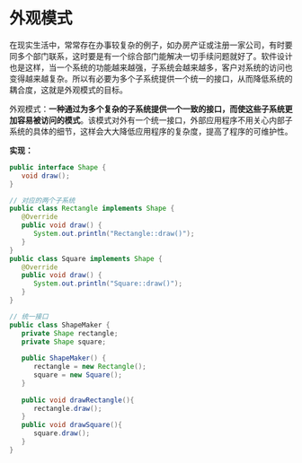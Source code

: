# 外观模式

在现实生活中，常常存在办事较复杂的例子，如办房产证或注册一家公司，有时要同多个部门联系，这时要是有一个综合部门能解决一切手续问题就好了。软件设计也是这样，当一个系统的功能越来越强，子系统会越来越多，客户对系统的访问也变得越来越复杂。所以有必要为多个子系统提供一个统一的接口，从而降低系统的耦合度，这就是外观模式的目标。

外观模式：**一种通过为多个复杂的子系统提供一个一致的接口，而使这些子系统更加容易被访问的模式**。该模式对外有一个统一接口，外部应用程序不用关心内部子系统的具体的细节，这样会大大降低应用程序的复杂度，提高了程序的可维护性。

**实现：**

```java
public interface Shape {
   void draw();
}

// 对应的两个子系统
public class Rectangle implements Shape {
   @Override
   public void draw() {
      System.out.println("Rectangle::draw()");
   }
}
public class Square implements Shape {
   @Override
   public void draw() {
      System.out.println("Square::draw()");
   }
}

// 统一接口
public class ShapeMaker {
   private Shape rectangle;
   private Shape square;
 
   public ShapeMaker() {
      rectangle = new Rectangle();
      square = new Square();
   }
    
   public void drawRectangle(){
      rectangle.draw();
   }
   public void drawSquare(){
      square.draw();
   }
}
```



